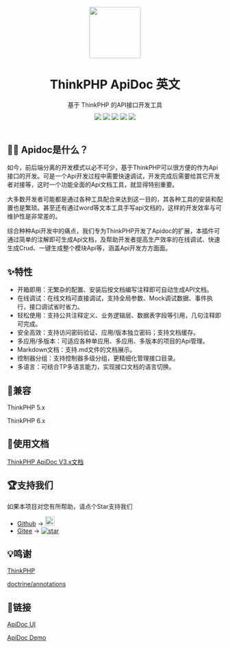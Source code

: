 <p align="center">
    <img width="120" src="https://apidoc.demo.hg-code.com/images/logo.png">
</p>

<h1 align="center">
  ThinkPHP ApiDoc 英文
</h1>

<div align="center">
 基于 ThinkPHP 的API接口开发工具
</div>

<div align="center" style="margin-top:10px;margin-bottom:50px;">
<a href="https://packagist.org/packages/hg/apidoc"><img src="https://img.shields.io/packagist/v/hg/apidoc"></a>
<a href="https://packagist.org/packages/hg/apidoc"><img src="https://img.shields.io/packagist/dt/hg/apidoc"></a>
<a href="https://packagist.org/packages/hg/apidoc"><img src="https://img.shields.io/packagist/l/hg/apidoc"></a>
<a href="https://github.com/HGthecode/thinkphp-apidoc"><img src="https://img.shields.io/github/issues/HGthecode/thinkphp-apidoc"></a>
<a href="https://github.com/HGthecode/thinkphp-apidoc"><img src="https://img.shields.io/github/forks/HGthecode/thinkphp-apidoc"></a>

</div>


## 🤷‍♀️ Apidoc是什么？

如今，前后端分离的开发模式以必不可少，基于ThinkPHP可以很方便的作为Api接口的开发。可是一个Api开发过程中需要快速调试，开发完成后需要给其它开发者对接等，这时一个功能全面的Api文档工具，就显得特别重要。

大多数开发者可能都是通过各种工具配合来达到这一目的，其各种工具的安装和配置也是繁琐。甚至还有通过word等文本工具手写api文档的，这样的开发效率与可维护性是非常差的。

综合种种Api开发中的痛点，我们专为ThinkPHP开发了Apidoc的扩展，本插件可通过简单的注解即可生成Api文档，及帮助开发者提高生产效率的在线调试、快速生成Crud、一键生成整个模块Api等，涵盖Api开发方方面面。


## ✨特性

- 开箱即用：无繁杂的配置、安装后按文档编写注释即可自动生成API文档。
- 在线调试：在线文档可直接调试，支持全局参数、Mock调试数据、事件执行，接口调试省时省力。
- 轻松使用：支持公共注释定义、业务逻辑层、数据表字段等引用，几句注释即可完成。
- 安全高效：支持访问密码验证、应用/版本独立密码；支持文档缓存。
- 多应用/多版本：可适应各种单应用、多应用、多版本的项目的Api管理。
- Markdown文档：支持.md文件的文档展示。
- 控制器分组：支持控制器多级分组，更精细化管理接口目录。
- 多语言：可结合TP多语言能力，实现接口文档的语言切换。


## 📌兼容

ThinkPHP 5.x

ThinkPHP 6.x

## 📖使用文档

[ThinkPHP ApiDoc V3.x文档](https://hg-code.gitee.io/thinkphp-apidoc/)


## 🏆支持我们

如果本项目对您有所帮助，请点个Star支持我们

- [Github](https://github.com/HGthecode/thinkphp-apidoc) -> <a href="https://github.com/HGthecode/thinkphp-apidoc" target="_blank">
  <img height="22" src="https://img.shields.io/github/stars/HGthecode/thinkphp-apidoc?style=social" class="attachment-full size-full" alt="Star me on GitHub" data-recalc-dims="1" /></a>
- [Gitee](https://gitee.com/hg-code/thinkphp-apidoc) -> <a href="https://gitee.com/hg-code/thinkphp-apidoc/stargazers"><img src="https://gitee.com/hg-code/thinkphp-apidoc/badge/star.svg" alt="star"></a>

## 💡鸣谢

<a href="http://www.thinkphp.cn/" target="_blank">ThinkPHP</a>

<a href="https://github.com/doctrine/annotations" target="_blank">doctrine/annotations</a>


## 🔗链接
 <a href="https://github.com/HGthecode/apidoc-ui" target="_blank">ApiDoc UI</a>
 
 <a href="https://github.com/HGthecode/thinkphp-apidoc-demo" target="_blank">ApiDoc Demo</a>


